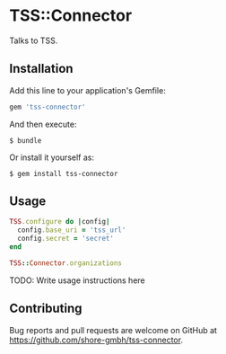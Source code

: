 # TSS::Connector

Talks to TSS.

## Installation

Add this line to your application's Gemfile:

```ruby
gem 'tss-connector'
```

And then execute:

    $ bundle

Or install it yourself as:

    $ gem install tss-connector

## Usage

```ruby
TSS.configure do |config|
  config.base_uri = 'tss_url'
  config.secret = 'secret'
end

TSS::Connector.organizations
```


TODO: Write usage instructions here

## Contributing

Bug reports and pull requests are welcome on GitHub at https://github.com/shore-gmbh/tss-connector.
